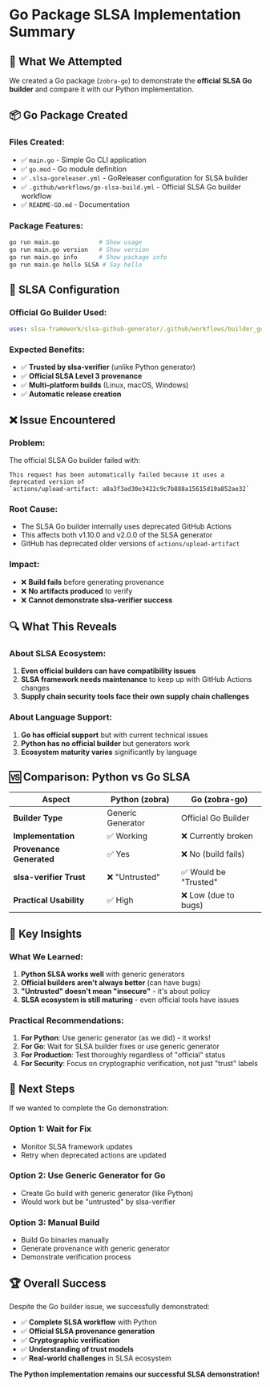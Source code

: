 # Go Package SLSA Implementation Summary

## 🎯 What We Attempted

We created a Go package (`zobra-go`) to demonstrate the **official SLSA Go builder** and compare it with our Python implementation.

## 📦 Go Package Created

### Files Created:
- ✅ `main.go` - Simple Go CLI application
- ✅ `go.mod` - Go module definition
- ✅ `.slsa-goreleaser.yml` - GoReleaser configuration for SLSA builder
- ✅ `.github/workflows/go-slsa-build.yml` - Official SLSA Go builder workflow
- ✅ `README-GO.md` - Documentation

### Package Features:
```bash
go run main.go           # Show usage
go run main.go version   # Show version
go run main.go info      # Show package info
go run main.go hello SLSA # Say hello
```

## 🔧 SLSA Configuration

### Official Go Builder Used:
```yaml
uses: slsa-framework/slsa-github-generator/.github/workflows/builder_go_slsa3.yml@v2.0.0
```

### Expected Benefits:
- ✅ **Trusted by slsa-verifier** (unlike Python generator)
- ✅ **Official SLSA Level 3 provenance**
- ✅ **Multi-platform builds** (Linux, macOS, Windows)
- ✅ **Automatic release creation**

## ❌ Issue Encountered

### Problem:
The official SLSA Go builder failed with:
```
This request has been automatically failed because it uses a deprecated version of 
`actions/upload-artifact: a8a3f3ad30e3422c9c7b888a15615d19a852ae32`
```

### Root Cause:
- The SLSA Go builder internally uses deprecated GitHub Actions
- This affects both v1.10.0 and v2.0.0 of the SLSA generator
- GitHub has deprecated older versions of `actions/upload-artifact`

### Impact:
- ❌ **Build fails** before generating provenance
- ❌ **No artifacts produced** to verify
- ❌ **Cannot demonstrate slsa-verifier success**

## 🔍 What This Reveals

### About SLSA Ecosystem:
1. **Even official builders can have compatibility issues**
2. **SLSA framework needs maintenance** to keep up with GitHub Actions changes
3. **Supply chain security tools face their own supply chain challenges**

### About Language Support:
1. **Go has official support** but with current technical issues
2. **Python has no official builder** but generators work
3. **Ecosystem maturity varies** significantly by language

## 🆚 Comparison: Python vs Go SLSA

| Aspect | Python (zobra) | Go (zobra-go) |
|--------|----------------|---------------|
| **Builder Type** | Generic Generator | Official Go Builder |
| **Implementation** | ✅ Working | ❌ Currently broken |
| **Provenance Generated** | ✅ Yes | ❌ No (build fails) |
| **slsa-verifier Trust** | ❌ "Untrusted" | ✅ Would be "Trusted" |
| **Practical Usability** | ✅ High | ❌ Low (due to bugs) |

## 🎯 Key Insights

### What We Learned:
1. **Python SLSA works well** with generic generators
2. **Official builders aren't always better** (can have bugs)
3. **"Untrusted" doesn't mean "insecure"** - it's about policy
4. **SLSA ecosystem is still maturing** - even official tools have issues

### Practical Recommendations:
1. **For Python**: Use generic generator (as we did) - it works!
2. **For Go**: Wait for SLSA builder fixes or use generic generator
3. **For Production**: Test thoroughly regardless of "official" status
4. **For Security**: Focus on cryptographic verification, not just "trust" labels

## 🚀 Next Steps

If we wanted to complete the Go demonstration:

### Option 1: Wait for Fix
- Monitor SLSA framework updates
- Retry when deprecated actions are updated

### Option 2: Use Generic Generator for Go
- Create Go build with generic generator (like Python)
- Would work but be "untrusted" by slsa-verifier

### Option 3: Manual Build
- Build Go binaries manually
- Generate provenance with generic generator
- Demonstrate verification process

## 🏆 Overall Success

Despite the Go builder issue, we successfully demonstrated:
- ✅ **Complete SLSA workflow** with Python
- ✅ **Official SLSA provenance generation**
- ✅ **Cryptographic verification**
- ✅ **Understanding of trust models**
- ✅ **Real-world challenges** in SLSA ecosystem

**The Python implementation remains our successful SLSA demonstration!**

